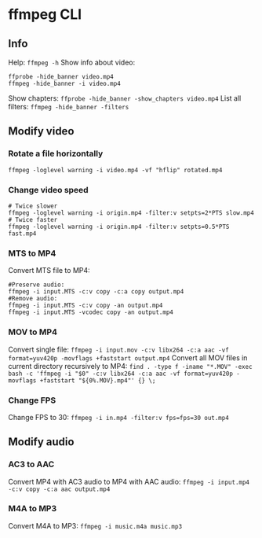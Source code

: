 # ffmpeg CLI

## Info
Help: `ffmpeg -h`
Show info about video:
```
ffprobe -hide_banner video.mp4
ffmpeg -hide_banner -i video.mp4
```
Show chapters: `ffprobe -hide_banner -show_chapters video.mp4`
List all filters: `ffmpeg -hide_banner -filters`

## Modify video
### Rotate a file horizontally
`ffmpeg -loglevel warning -i video.mp4 -vf "hflip" rotated.mp4`
### Change video speed
```
# Twice slower
ffmpeg -loglevel warning -i origin.mp4 -filter:v setpts=2*PTS slow.mp4
# Twice faster
ffmpeg -loglevel warning -i origin.mp4 -filter:v setpts=0.5*PTS fast.mp4
```
### MTS to MP4
Convert MTS file to MP4:
```
#Preserve audio:
ffmpeg -i input.MTS -c:v copy -c:a copy output.mp4
#Remove audio:
ffmpeg -i input.MTS -c:v copy -an output.mp4
ffmpeg -i input.MTS -vcodec copy -an output.mp4
```
### MOV to MP4
Convert single file: `ffmpeg -i input.mov -c:v libx264 -c:a aac -vf format=yuv420p -movflags +faststart output.mp4`
Convert all MOV files in current directory recursively to MP4:
`find . -type f -iname "*.MOV" -exec bash -c 'ffmpeg -i "$0" -c:v libx264 -c:a aac -vf format=yuv420p -movflags +faststart "${0%.MOV}.mp4"' {} \;`
### Change FPS
Change FPS to 30: `ffmpeg -i in.mp4 -filter:v fps=fps=30 out.mp4`

## Modify audio
### AC3 to AAC
Convert MP4 with AC3 audio to MP4 with AAC audio: `ffmpeg -i input.mp4 -c:v copy -c:a aac output.mp4`
### M4A to MP3
Convert M4A to MP3: `ffmpeg -i music.m4a music.mp3`
